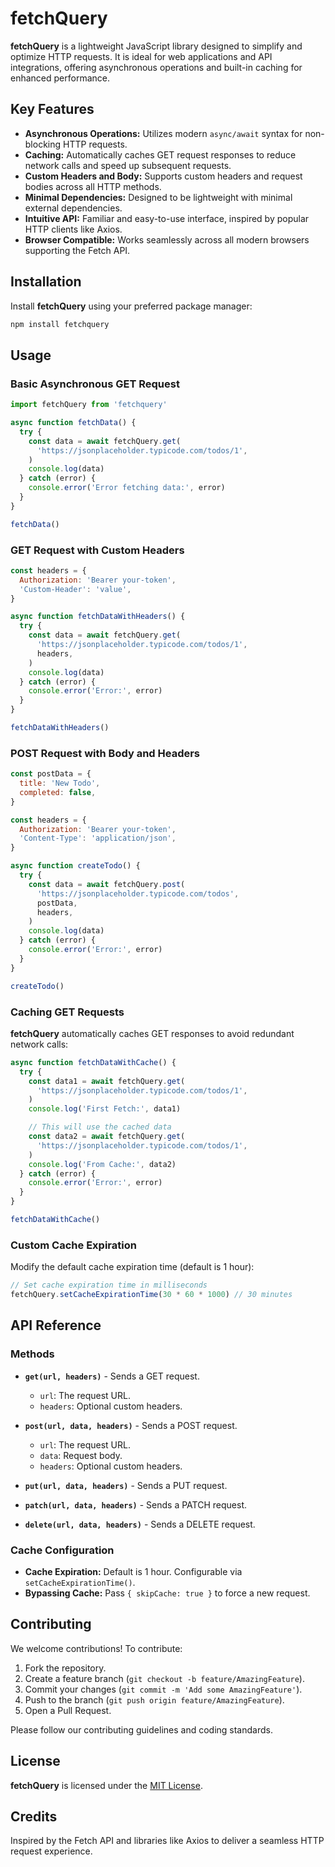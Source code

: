# fetchQuery

**fetchQuery** is a lightweight JavaScript library designed to simplify and optimize HTTP requests. It is ideal for web applications and API integrations, offering asynchronous operations and built-in caching for enhanced performance.

## Key Features

- **Asynchronous Operations:** Utilizes modern `async/await` syntax for non-blocking HTTP requests.
- **Caching:** Automatically caches GET request responses to reduce network calls and speed up subsequent requests.
- **Custom Headers and Body:** Supports custom headers and request bodies across all HTTP methods.
- **Minimal Dependencies:** Designed to be lightweight with minimal external dependencies.
- **Intuitive API:** Familiar and easy-to-use interface, inspired by popular HTTP clients like Axios.
- **Browser Compatible:** Works seamlessly across all modern browsers supporting the Fetch API.

## Installation

Install **fetchQuery** using your preferred package manager:

```bash
npm install fetchquery
```

## Usage

### Basic Asynchronous GET Request

```javascript
import fetchQuery from 'fetchquery'

async function fetchData() {
  try {
    const data = await fetchQuery.get(
      'https://jsonplaceholder.typicode.com/todos/1',
    )
    console.log(data)
  } catch (error) {
    console.error('Error fetching data:', error)
  }
}

fetchData()
```

### GET Request with Custom Headers

```javascript
const headers = {
  Authorization: 'Bearer your-token',
  'Custom-Header': 'value',
}

async function fetchDataWithHeaders() {
  try {
    const data = await fetchQuery.get(
      'https://jsonplaceholder.typicode.com/todos/1',
      headers,
    )
    console.log(data)
  } catch (error) {
    console.error('Error:', error)
  }
}

fetchDataWithHeaders()
```

### POST Request with Body and Headers

```javascript
const postData = {
  title: 'New Todo',
  completed: false,
}

const headers = {
  Authorization: 'Bearer your-token',
  'Content-Type': 'application/json',
}

async function createTodo() {
  try {
    const data = await fetchQuery.post(
      'https://jsonplaceholder.typicode.com/todos',
      postData,
      headers,
    )
    console.log(data)
  } catch (error) {
    console.error('Error:', error)
  }
}

createTodo()
```

### Caching GET Requests

**fetchQuery** automatically caches GET responses to avoid redundant network calls:

```javascript
async function fetchDataWithCache() {
  try {
    const data1 = await fetchQuery.get(
      'https://jsonplaceholder.typicode.com/todos/1',
    )
    console.log('First Fetch:', data1)

    // This will use the cached data
    const data2 = await fetchQuery.get(
      'https://jsonplaceholder.typicode.com/todos/1',
    )
    console.log('From Cache:', data2)
  } catch (error) {
    console.error('Error:', error)
  }
}

fetchDataWithCache()
```

### Custom Cache Expiration

Modify the default cache expiration time (default is 1 hour):

```javascript
// Set cache expiration time in milliseconds
fetchQuery.setCacheExpirationTime(30 * 60 * 1000) // 30 minutes
```

## API Reference

### Methods

- **`get(url, headers)`** - Sends a GET request.

  - `url`: The request URL.
  - `headers`: Optional custom headers.

- **`post(url, data, headers)`** - Sends a POST request.

  - `url`: The request URL.
  - `data`: Request body.
  - `headers`: Optional custom headers.

- **`put(url, data, headers)`** - Sends a PUT request.
- **`patch(url, data, headers)`** - Sends a PATCH request.
- **`delete(url, data, headers)`** - Sends a DELETE request.

### Cache Configuration

- **Cache Expiration:** Default is 1 hour. Configurable via `setCacheExpirationTime()`.
- **Bypassing Cache:** Pass `{ skipCache: true }` to force a new request.

## Contributing

We welcome contributions! To contribute:

1. Fork the repository.
2. Create a feature branch (`git checkout -b feature/AmazingFeature`).
3. Commit your changes (`git commit -m 'Add some AmazingFeature'`).
4. Push to the branch (`git push origin feature/AmazingFeature`).
5. Open a Pull Request.

Please follow our contributing guidelines and coding standards.

## License

**fetchQuery** is licensed under the [MIT License](LICENSE).

## Credits

Inspired by the Fetch API and libraries like Axios to deliver a seamless HTTP request experience.
